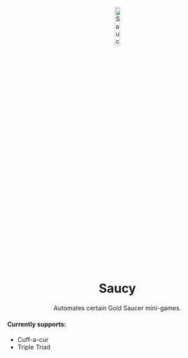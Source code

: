<!-- Repository Header Begin -->
<div align="center">
<img src="https://puni.sh/_next/image?url=https%3A%2F%2Fs3.puni.sh%2Fmedia%2Fplugin%2F7%2Ficon-bl3wub19h2u.png&w=256&q=100" alt="Saucy IconUrl" width="15%">

# Saucy

Automates certain Gold Saucer mini-games.

</div>

<div align="left">
<h4>Currently supports:</h1>
<ul>
<li>Cuff-a-cur</li>
<li>Triple Triad</li>
</ul>

<!-- Repository Header End -->
